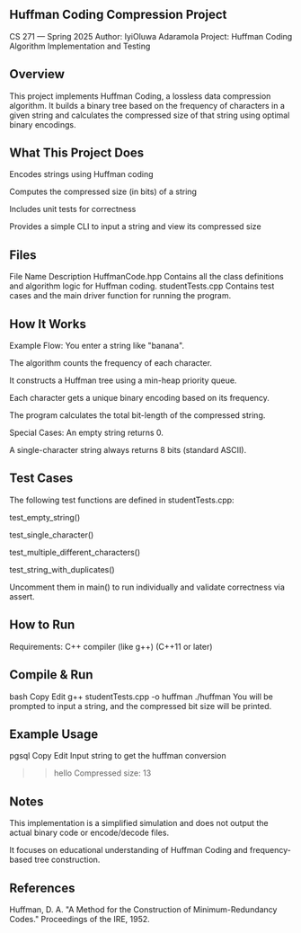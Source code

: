 ## Huffman Coding Compression Project
CS 271 — Spring 2025
Author: IyiOluwa Adaramola
Project: Huffman Coding Algorithm Implementation and Testing

## Overview
This project implements Huffman Coding, a lossless data compression algorithm. It builds a binary tree based on the frequency of characters in a given string and calculates the compressed size of that string using optimal binary encodings.

## What This Project Does
Encodes strings using Huffman coding

Computes the compressed size (in bits) of a string

Includes unit tests for correctness

Provides a simple CLI to input a string and view its compressed size

## Files
File Name	Description
HuffmanCode.hpp	Contains all the class definitions and algorithm logic for Huffman coding.
studentTests.cpp	Contains test cases and the main driver function for running the program.

## How It Works
Example Flow:
You enter a string like "banana".

The algorithm counts the frequency of each character.

It constructs a Huffman tree using a min-heap priority queue.

Each character gets a unique binary encoding based on its frequency.

The program calculates the total bit-length of the compressed string.

Special Cases:
An empty string returns 0.

A single-character string always returns 8 bits (standard ASCII).

## Test Cases
The following test functions are defined in studentTests.cpp:

test_empty_string()

test_single_character()

test_multiple_different_characters()

test_string_with_duplicates()

Uncomment them in main() to run individually and validate correctness via assert.

## How to Run
Requirements: C++ compiler (like g++) (C++11 or later)

## Compile & Run
bash
Copy
Edit
g++ studentTests.cpp -o huffman
./huffman
You will be prompted to input a string, and the compressed bit size will be printed.

## Example Usage
pgsql
Copy
Edit
Input string to get the huffman conversion
>> hello
Compressed size: 13
## Notes
This implementation is a simplified simulation and does not output the actual binary code or encode/decode files.

It focuses on educational understanding of Huffman Coding and frequency-based tree construction.

## References
Huffman, D. A. "A Method for the Construction of Minimum-Redundancy Codes." Proceedings of the IRE, 1952.

